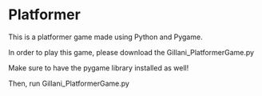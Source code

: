 # Platformer

This is a platformer game made using Python and Pygame.

In order to play this game, please download the Gillani_PlatformerGame.py

Make sure to have the pygame library installed as well! 

Then, run Gillani_PlatformerGame.py
